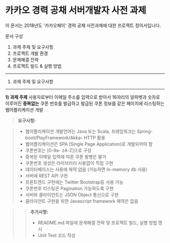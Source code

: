 카카오 경력 공채 서버개발자 사전 과제
=============================
이 문서는 2018년도 '카카오페이' 경력 공채 사전과제에 대한 프로젝트 정의서입니다.

문서 구성 
1. 과제 주제 및 요구사항
2. 프로젝트 개발 환경
3. 문제해결 전략
4. 프로젝트 빌드 & 실행 방법


----------


1. 과제 주제 및 요구사항
-------------
**1) 과제 주제**
사용자로부터 이메일 주소를 입력으로 받아서 16자리의 알파벳과 숫자로 이루어진 **중복없는**
쿠폰 번호를 발급하고 발급된 쿠폰 정보를 같은 페이지에 리스팅하는 웹어플리케이션 개발

> **요구사항:**

> - 웹어플리케이션 개발언어는 Java 또는 Scala, 프레임워크는 Spring-boot/PlayFramework/Akka-
HTTP 활용
> - 웹어플리케이션은 SPA (Single Page Application)로 개발되어야 함
> - 쿠폰번호는 [0-9a- zA-Z]으로 구성
> - 중복된 이메일 입력에 따른 쿠폰 발행은 불가
> - 쿠폰번호 생성은 라이브러리 사용없이 직접 구현
> - 데이타베이스는 사용에 제약 없음 (가능하면 In-memory db 사용)
> - 서버에 REST API 구현
> - 프론트엔드 구현에는 Twitter Bootstrap등 사용 가능
> - 쿠폰번호 리스팅은 Pagination 가능하도록 구현
> - 서버와 클라이언트는 JSON Object 통신으로 구현
> - 클라이언트 구현을 위한 Javascript framework 제약은 없음

>>  **추가사항:**
>> - README.md 파일에 문제해결 전략 및 프로젝트 빌드, 실행 방법 명시
>> - Unit Test 코드 작성
